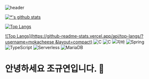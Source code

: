 ![header](https://capsule-render.vercel.app/api?type=wave&color=auto&height=300&section=header&text=맛집추천웹페이지&fontSize=95)

[![*'s github stats](https://github-readme-stats.vercel.app/api?username=mokacheese)](https://github.com/mokacheese)


[![Top Langs](https://github-readme-stats.vercel.app/api/top-langs/?username=mokecheese)](https://github.com/mokacheese/restaurant)

[![Top Langs](https://github-readme-stats.vercel.app/api/top-langs/?username=mokacheese &layout=compact)](https://github.com/mokacheese/restaurant)
![C](https://img.shields.io/badge/-C-123456?style=flat-square&logo=C&logoColor=black)
![C](https://img.shields.io/badge/-C-123456?style=flat-square&logo=C&logoColor=black)
![자바](https://img.shields.io/badge/-자바-007396?style=flat&logo=Java&logoColor=ffffff)
![Spring](https://img.shields.io/badge/-Spring-6DB33F?style=for-the-badge&logo=Spring&logoColor=white)
![TypeScript](https://img.shields.io/badge/-TypeScript-3178C6?style=flat-square&logo=TypeScript&logoColor=white)
![Serverless](https://img.shields.io/badge/-Serverless-FD5750?style=flat-square&logo=Serverless&logoColor=magenta)
![MariaDB](https://img.shields.io/badge/-MariaDB-1F305F?style=flat-square&logo=mariadb&logoColor=white)




# 안녕하세요 조규연입니다. 👋

